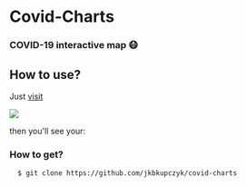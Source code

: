 # Covid-Charts

### COVID-19 interactive map  😷

## How to use?

Just <a href="https://jkbkupczyk.github.io/covid-charts" target="_blank" rel="noopener noreferrer">visit</a>

<a href="https://jkbkupczyk.github.io/covid-charts">
  <img align="center" src="https://github.com/jkbkupczyk/covid-charts/blob/main/readme-g.gif" />
</a>

then you'll see your:

### How to get?
```git
  $ git clone https://github.com/jkbkupczyk/covid-charts
```
